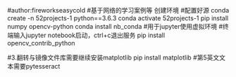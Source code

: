 #author:fireworkseasycold
#基于网络的学习案例等
创建环境
#配置好源
conda create -n 52projects-1 python==3.6.3 
conda activate 52projects-1
pip install numpy opencv-python
conda install nb_conda #用于jupyter使用虚拟环境
#终端输入jupyter notebook启动，ctrl+c退出服务
pip install opencv_contrib_python

#3.翻转与镜像文件库需要继续安装matplotlib
pip install matplotlib
#第5英文文本需要pytesseract
